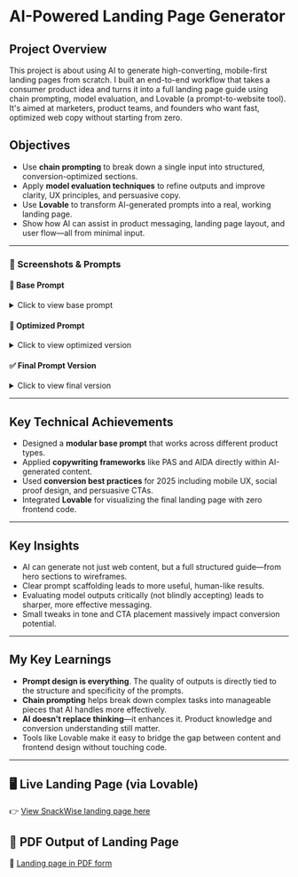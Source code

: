 # AI-Powered Landing Page Generator

## Project Overview
This project is about using AI to generate high-converting, mobile-first landing pages from scratch. I built an end-to-end workflow that takes a consumer product idea and turns it into a full landing page guide using chain prompting, model evaluation, and Lovable (a prompt-to-website tool). It's aimed at marketers, product teams, and founders who want fast, optimized web copy without starting from zero.

## Objectives
- Use **chain prompting** to break down a single input into structured, conversion-optimized sections.
- Apply **model evaluation techniques** to refine outputs and improve clarity, UX principles, and persuasive copy.
- Use **Lovable** to transform AI-generated prompts into a real, working landing page.
- Show how AI can assist in product messaging, landing page layout, and user flow—all from minimal input.

---

### 📸 Screenshots & Prompts

#### 🧱 Base Prompt
<details>
<summary>Click to view base prompt</summary>

![Base Prompt](./Screenshots/1.jpg)
</details>

#### 🔁 Optimized Prompt
<details>
<summary>Click to view optimized version</summary>

![Optimized Prompt](./Screenshots/P2.jpg)
</details>

#### ✅ Final Prompt Version
<details>
<summary>Click to view final version</summary>

![Final Prompt](./Screenshots/2.jpg)
</details>

---

## Key Technical Achievements
- Designed a **modular base prompt** that works across different product types.
- Applied **copywriting frameworks** like PAS and AIDA directly within AI-generated content.
- Used **conversion best practices** for 2025 including mobile UX, social proof design, and persuasive CTAs.
- Integrated **Lovable** for visualizing the final landing page with zero frontend code.

---

## Key Insights
- AI can generate not just web content, but a full structured guide—from hero sections to wireframes.
- Clear prompt scaffolding leads to more useful, human-like results.
- Evaluating model outputs critically (not blindly accepting) leads to sharper, more effective messaging.
- Small tweaks in tone and CTA placement massively impact conversion potential.

---

## My Key Learnings
- **Prompt design is everything**. The quality of outputs is directly tied to the structure and specificity of the prompts.
- **Chain prompting** helps break down complex tasks into manageable pieces that AI handles more effectively.
- **AI doesn’t replace thinking**—it enhances it. Product knowledge and conversion understanding still matter.
- Tools like Lovable make it easy to bridge the gap between content and frontend design without touching code.

---

## 🖥️ Live Landing Page (via Lovable)
👉 [View SnackWise landing page here](https://snackwise-landing-page.lovable.app/)

## 📝 PDF Output of Landing Page
📄 [Landing page in PDF form](./Landing%20page%20in%20PDF%20form.pdf)
